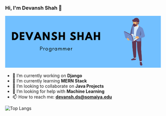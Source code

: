 ### Hi, I'm Devansh Shah 👋
![Intro](img.png)

- 🔭 I’m currently working on **Django**
- 🌱 I’m currently learning **MERN Stack**
- 👯 I’m looking to collaborate on **Java Projects**
- 🤔 I’m looking for help with **Machine Learning**
- 📫 How to reach me: **devansh.ds@somaiya.edu**


![Top Langs](https://github-readme-stats.vercel.app/api/top-langs/?username=devansh2805&theme=tokyonight&show_icons=true&layout=compact)
